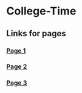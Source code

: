 # College-Time

## Links for pages
### [Page 1](https://priyansh-design.github.io/College-Time/page%201/main%20page.html)
### [Page 2](https://priyansh-design.github.io/College-Time/page%202/main.html)
### [Page 3](https://priyansh-design.github.io/College-Time/page%203/contact%20main.html)

